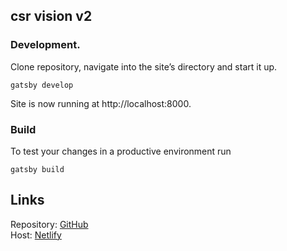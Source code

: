 ## csr vision v2

###  **Development.**

Clone repository, navigate into the site’s directory and start it up.

```shell
gatsby develop
``` 

Site is now running at http://localhost:8000.


###  **Build**

To test your changes in a productive environment run

```shell
gatsby build
```

## Links
Repository: [GitHub](https://github.com/IfSince/csr-vision-v2)  
Host: [Netlify](https://app.netlify.com/teams/csrvision/overview)
